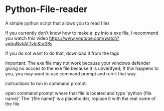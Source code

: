 # Python-File-reader
A simple python script that allows you to read files 

If you currently don't know how to make a .py into a exe file, I recommend you watch this video https://www.youtube.com/watch?v=bqNvkAfTvIc&t=28s

If you do not want to do that, download it from the tags


important:
The exe file may not work because your windows defender giving no accces to the exe file because it is unverifyed;
If this happens to you, you may want to use command prompt and run it that way.

instructions to run in command prompt:

open command prompt where that file is located and type 'python {file name}'
 The '{file name]' is a placeholder, replace it with the real name of the file
